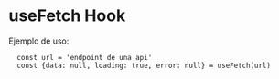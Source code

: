 # useFetch Hook

Ejemplo de uso:
```
  const url = 'endpoint de una api'
  const {data: null, loading: true, error: null} = useFetch(url)
```
